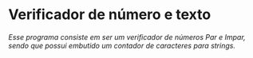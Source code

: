 # Verificador de número e texto

<!--*caríssimo leitor, estou deveras estonteante, fique até quase as 1 hora da manha codando essa maravilha, mas compensou cada segundo assim que vi tal código rodar sem nenhum problema.*-->

###### Esse programa consiste em ser um verificador de números Par e Impar, sendo que possui embutido um contador de caracteres para strings. 